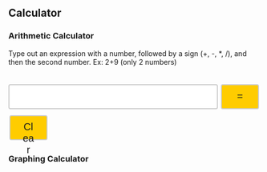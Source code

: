 ## Calculator
### Arithmetic Calculator

<head>
<style>
.input {
  width: 83%;
  height: 50px;
  padding: 12px 20px;
  margin: 8px 0;
  display: inline-block;
  border: 2px solid #ccc;
  border-radius: 4px;
  box-sizing: border-box;
  font-size: 20px;
}
.button {
  width: 15%;
  height: 50px;
  background-color: #ffcc00;
  border: 2px solid #ccc;
  border-radius: 4px;
  color: #1E1E1E;
  padding: 10px 24px;
  text-align: center;
  text-decoration: none;
  display: inline-block;
  font-size: 20px;
  margin: 4px 2px;
  cursor: pointer;
}
.button:hover {background-color: #ffeb9b;}

</style>
</head>
<body>
  <p>Type out an expression with a number, followed by a sign (+, -, *, /), and then the second number. Ex: 2+9 (only 2 numbers)</p>
  <pre id="result"></pre>
  <input id='expression' class = 'input' type='text'>
  <button class="button" id="equals" on>=</button>
  <button class="button" id="clear" on>Clear</button>
</body>




<script>
  const CALC_KEY = "CALCULATOR";
  var expression = document.getElementById('expression');
  var equals = document.getElementById('equals');
  var clear = document.getElementById('clear');
  var result = document.getElementById('result');
  var answer = 0;
  const operators = ["\\+","\\-","\\*","\\/"]
  const signs = ["+","-","*","/"]
  var num1 = 0;
  var num2 = 0;
  var operator = -1;
  var position = 0;
  var initial = window.localStorage.getItem(CALC_KEY);
  result.innerHTML = initial

  expression.addEventListener("keypress", function(event) {
  if (event.key === "Enter") {
    event.preventDefault();
    document.getElementById("equals").click();
  }
  });

  equals.addEventListener("click", function(){ separate();});
  clear.addEventListener("click", function(){ clearEntry();});

  function clearEntry() {
    console.log("test")
    window.localStorage.clear();
    expression.value = "";
    result.innerHTML = "";
    expression.focus();
  }
  
  function separate() {
    var str = expression.value;
    console.log(str);
    var array = Array.from(str)
    console.log(array);
      for (let i = 0; i < operators.length; i++) {
       position = str.search(operators[i])
       console.log(position);
       if (position > 0){
        break
       }
      }
    if (array[position] == "+") {
      operator = 0;
    } else if (array[position] == "-") {
      operator = 1;
    } else if (array[position] == "*") {
      operator = 2;
    } else if (array[position] == "/") {
      operator = 3;
    } else {
      alert("Try Again");
      expression.value = "";
      expression.focus();
      return
    }
    console.log("op"+operator)

    num1 = str.slice(0, position).trim();
    num2 = str.slice(position + 1, str.length).trim();
    expression.value = "";
    expression.focus();
    solve(num1, num2, operator);
  }

  function solve(num1, num2, operator) {
    if (operator == 0) {
      answer = parseInt(num1) + parseInt(num2);
    } else if (operator == 1) {
      answer = parseInt(num1) - parseInt(num2);
    } else if (operator == 2) {
      answer = parseInt(num1) * parseInt(num2);
    } else{
      answer = parseInt(num1) / parseInt(num2);
    }
    result.textContent += num1 + signs[operator] + num2 + "=" + answer + "\r\n"
    window.localStorage.setItem(CALC_KEY, result.innerHTML);

  }

</script>

### Graphing Calculator